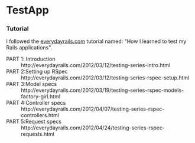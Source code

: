 TestApp
=======

### Tutorial

I followed the <a href="http://everydayrails.com">everydayrails.com</a> tutorial named: "How I learned to test my Rails applications".

<dl>
  <dt>PART 1: Introduction</dt>
  <dd>http://everydayrails.com/2012/03/12/testing-series-intro.html</dd>
  <dt>PART 2:Setting up RSpec</dt>
  <dd>http://everydayrails.com/2012/03/12/testing-series-rspec-setup.html</dd>
  <dt>PART 3:Model specs</dt>
  <dd>http://everydayrails.com/2012/03/19/testing-series-rspec-models-factory-girl.html</dd>
  <dt>PART 4:Controller specs</dt>
  <dd>http://everydayrails.com/2012/04/07/testing-series-rspec-controllers.html</dd>
  <dt>PART 5:Request specs</dt>
  <dd>http://everydayrails.com/2012/04/24/testing-series-rspec-requests.html</dd>
</dl>